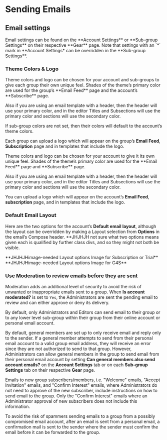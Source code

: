 # Sending Emails

## Email settings
<div id="gv-email-settings"></div>

<div class="sub g4s">
Email settings can be found on the **Account Settings** or **Sub-group 
Settings** on their respective **Gear** page.
Note that settings with an `*` mark  in **Account Settings* can be
overridden in the **Sub-group Settings**.
</div> <!-- sub g4s">

<div class="free">
Email settings can be found in the **Account Settings** on the Gear
page.
<!div> <!-- free -->

### Theme Colors & Logo
<div id="gv-theme-colors-and-logo"></div>
     
<div class="sub g4s">
Theme colors and logo can be chosen for your account and sub-groups to
give each group their own unique feel.
Shades of the theme’s primary color are used for the group’s
**Email Feed** page and the account’s **Subscribe** page.  

Also if you are using an email template with a header, then the header
will use your primary color, and in the editor Titles and Subsections
will use the primary color and sections will use the secondary color.

If sub-group colors are not set, then their colors will default to the
account’s theme colors.

Each group can upload a logo which will appear on the group’s **Email
Feed**, **Subscription** page and in templates that include the logo.
</div> <!-- sub g4s -->

<div class="free">
Theme colors and logo can be chosen for your account to give it its
own unique feel.
Shades of the theme’s primary color are used for the **Email Feed** page
and **Subscribe** page.  

Also if you are using an email template with a header, then the
header will use your primary color, and in the editor Titles and
Subsections will use the primary color and sections will use the
secondary color.

You can upload a logo which will appear on the account’s **Email
Feed**, **subscription** page, and in templates that include the logo.
</div> <!-- free -->

<div class="sub g4s">

### Default Email Layout
<div id="gv-default-email-layout"></div>

Here are the two options for the account’s **Default email layout**,
although the layout can be overridden by making a Layout selection
from **Options** in the email’s Compose header.  **JHJHJH not sure what
two options means given each is qualified by further class divs, and so
they might not both be visible.

<div class="sub">
**JHJHJHimage-needed Layout options Image for Subscription or Trial**
</div>

<div class="g4s">
**JHJHJHimage-needed Layout options Image for G4S**
</div>

</div> <!-- sub g4s -->

<div class="sub g4s">

### Use Moderation to review emails before they are sent
<div id="gv-use-moderation"></div>

Moderation adds an additional level of security to avoid the risk
of unwanted or inappropriate emails sent to a group.
When **Is account moderated?** is set to `Yes`, the Administrators
are sent the pending email to review and can either approve or deny
its delivery.

</div> <!-- sub g4s">

### Who can send emails
<div id="gv-who-can-send-emails"></div>

<div class="free">

Only the Account Administrator can send emails to its
**JHJHJHgroup? members.
If you need additional senders, you can upgrade to a
Subscription service, which also offers other expanded services.
Click **here JHJHJHlink-needed** for information and comparisons
of our service offerings or upgrade your account **here JHJHJHlink-needed**.

Note, Administrators and Editors are authorized senders in an account where
Administrators can also manage the account’s membership and settings.  

</div> <!-- free -->

<div class="sub g4s">

By default, only Administrators and Editors can send email to their
group or to any lower level sub-group within their group from their online
account or personal email account.  

By default, general members are set up to only receive email and reply
only to the sender.
If a general member attempts to send from their personal email account
to a valid group email address, they will receive an error since they
are not authorized to send to that group.
However, Administrators can allow general members in the group to send
email from their personal email account by setting **Can general members
also send account emails?** on the **Account Settings** tab or on each
**Sub-group Settings** tab on their respective **Gear** page.

</div> <!-- sub g4s -->

Emails to new group subscribers/members, i.e. "Welcome" emails, "Accept
Invitation" emails, and "Confirm Interest" emails, where Administrators
do not need to approve of the new subscriber, include instructions on
how to send email to the group.
Only the "Confirm Interest" emails where an Administrator approval of
new subscribers does not include this information.  

<div class="box">

To avoid the risk of spammers sending emails to a group from a possibly
compromised email account, after an email is sent from a personal
email, a confirmation mail is sent to the sender where the sender must
confirm the email before it can be forwarded to the group.

</div>